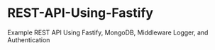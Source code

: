 # REST-API-Using-Fastify
Example REST API Using Fastify, MongoDB, Middleware Logger, and Authentication
